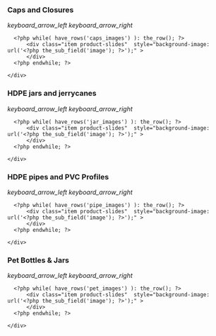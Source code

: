<!-- product 1 -->
<article class=" row mx-0 mb-5">

  <div class="col-lg-6 p-0 product-content" >
      <h3>Caps and Closures</h3>
      <p><?php the_field('caps_info'); ?></p>
  </div>

  <!-- Owl Carousel -->
  <div class="col-lg-6 p-0 owl-product">
    <i class="material-icons left">keyboard_arrow_left</i>
    <i class="material-icons right">keyboard_arrow_right</i>
    <div class="owl3 owl-carousel ">

      <?php while( have_rows('caps_images') ): the_row(); ?>
          <div class="item product-slides"  style="background-image: url('<?php the_sub_field('image'); ?>');" >
          </div>
      <?php endwhile; ?>

    </div>
  </div>
</article>

<!-- product 2 -->
<article class=" row mx-0 mb-5">

  <div class="col-lg-6 p-0 product-content">
      <h3>HDPE jars and jerrycanes</h3>
      <p><?php the_field('jars_info'); ?></p>
  </div>

  <!-- Owl Carousel -->
  <div class="col-lg-6 p-0 owl-product">
    <i class="material-icons left4">keyboard_arrow_left</i>
    <i class="material-icons right4">keyboard_arrow_right</i>
    <div class="owl4 owl-carousel ">

      <?php while( have_rows('jar_images') ): the_row(); ?>
          <div class="item product-slides"  style="background-image: url('<?php the_sub_field('image'); ?>');" >
          </div>
      <?php endwhile; ?>

    </div>
  </div>
</article>

<!-- product 3 -->
<article class=" row mx-0 mb-5">

  <div class="col-lg-6 p-0 product-content">
      <h3>HDPE pipes and PVC Profiles</h3>
      <p><?php the_field('pipes_info'); ?></p>
  </div>

  <!-- Owl Carousel -->
  <div class="col-lg-6 p-0 owl-product">
    <i class="material-icons left5">keyboard_arrow_left</i>
    <i class="material-icons right5">keyboard_arrow_right</i>
    <div class="owl5 owl-carousel">

      <?php while( have_rows('pipe_images') ): the_row(); ?>
          <div class="item product-slides"  style="background-image: url('<?php the_sub_field('image'); ?>');" >
          </div>
      <?php endwhile; ?>

    </div>
  </div>
</article>

<!-- product 4 -->
<article class=" row mx-0 mb-5">

  <div class="col-lg-6 p-0 product-content">
      <h3>Pet Bottles & Jars</h3>
      <p><?php the_field('bottles_info'); ?></p>
  </div>

  <!-- Owl Carousel -->
  <div class="col-lg-6 p-0 owl-product">
    <i class="material-icons left6">keyboard_arrow_left</i>
    <i class="material-icons right6">keyboard_arrow_right</i>
    <div class="owl6 owl-carousel">

      <?php while( have_rows('pet_images') ): the_row(); ?>
          <div class="item product-slides"  style="background-image: url('<?php the_sub_field('image'); ?>');" >
          </div>
      <?php endwhile; ?>

    </div>
  </div>
</article>
